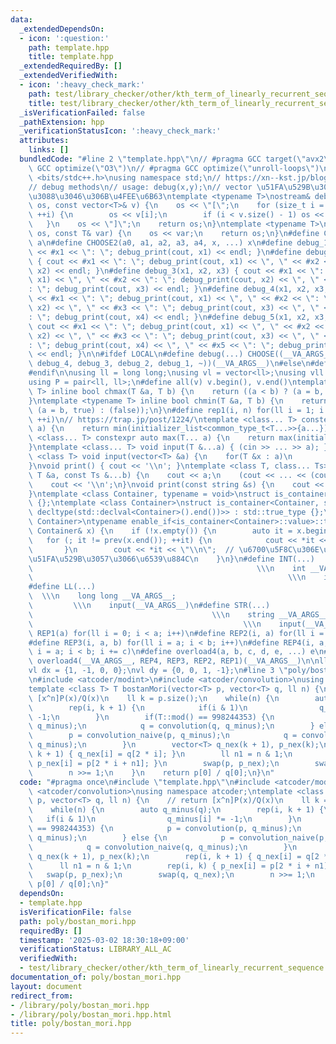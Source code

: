 ```yaml
---
data:
  _extendedDependsOn:
  - icon: ':question:'
    path: template.hpp
    title: template.hpp
  _extendedRequiredBy: []
  _extendedVerifiedWith:
  - icon: ':heavy_check_mark:'
    path: test/library_checker/other/kth_term_of_linearly_recurrent_sequence.test.cpp
    title: test/library_checker/other/kth_term_of_linearly_recurrent_sequence.test.cpp
  _isVerificationFailed: false
  _pathExtension: hpp
  _verificationStatusIcon: ':heavy_check_mark:'
  attributes:
    links: []
  bundledCode: "#line 2 \"template.hpp\"\n// #pragma GCC target(\"avx2\")\n// #pragma\
    \ GCC optimize(\"O3\")\n// #pragma GCC optimize(\"unroll-loops\")\n\n#include\
    \ <bits/stdc++.h>\nusing namespace std;\n// https://xn--kst.jp/blog/2019/08/29/cpp-comp/\n\
    // debug methods\n// usage: debug(x,y);\n// vector \u51FA\u529B\u3067\u304D\u308B\
    \u3088\u3046\u306B\u4FEE\u6B63\ntemplate <typename T>\nostream& debug_print(ostream&\
    \ os, const vector<T>& v) {\n    os << \"[\";\n    for (size_t i = 0; i < v.size();\
    \ ++i) {\n        os << v[i];\n        if (i < v.size() - 1) os << \", \";\n \
    \   }\n    os << \"]\";\n    return os;\n}\ntemplate <typename T>\nostream& debug_print(ostream&\
    \ os, const T& var) {\n    os << var;\n    return os;\n}\n#define CHOOSE(a) CHOOSE2\
    \ a\n#define CHOOSE2(a0, a1, a2, a3, a4, x, ...) x\n#define debug_1(x1) { cout\
    \ << #x1 << \": \"; debug_print(cout, x1) << endl; }\n#define debug_2(x1, x2)\
    \ { cout << #x1 << \": \"; debug_print(cout, x1) << \", \" << #x2 << \": \"; debug_print(cout,\
    \ x2) << endl; }\n#define debug_3(x1, x2, x3) { cout << #x1 << \": \"; debug_print(cout,\
    \ x1) << \", \" << #x2 << \": \"; debug_print(cout, x2) << \", \" << #x3 << \"\
    : \"; debug_print(cout, x3) << endl; }\n#define debug_4(x1, x2, x3, x4) { cout\
    \ << #x1 << \": \"; debug_print(cout, x1) << \", \" << #x2 << \": \"; debug_print(cout,\
    \ x2) << \", \" << #x3 << \": \"; debug_print(cout, x3) << \", \" << #x4 << \"\
    : \"; debug_print(cout, x4) << endl; }\n#define debug_5(x1, x2, x3, x4, x5) {\
    \ cout << #x1 << \": \"; debug_print(cout, x1) << \", \" << #x2 << \": \"; debug_print(cout,\
    \ x2) << \", \" << #x3 << \": \"; debug_print(cout, x3) << \", \" << #x4 << \"\
    : \"; debug_print(cout, x4) << \", \" << #x5 << \": \"; debug_print(cout, x5)\
    \ << endl; }\n\n#ifdef LOCAL\n#define debug(...) CHOOSE((__VA_ARGS__, debug_5,\
    \ debug_4, debug_3, debug_2, debug_1, ~))(__VA_ARGS__)\n#else\n#define debug(...)\n\
    #endif\n\nusing ll = long long;\nusing vl = vector<ll>;\nusing vll = vector<vl>;\n\
    using P = pair<ll, ll>;\n#define all(v) v.begin(), v.end()\ntemplate <typename\
    \ T> inline bool chmax(T &a, T b) {\n    return ((a < b) ? (a = b, true) : (false));\n\
    }\ntemplate <typename T> inline bool chmin(T &a, T b) {\n    return ((a > b) ?\
    \ (a = b, true) : (false));\n}\n#define rep1(i, n) for(ll i = 1; i <= ((ll)n);\
    \ ++i)\n// https://trap.jp/post/1224/\ntemplate <class... T> constexpr auto min(T...\
    \ a) {\n    return min(initializer_list<common_type_t<T...>>{a...});\n}\ntemplate\
    \ <class... T> constexpr auto max(T... a) {\n    return max(initializer_list<common_type_t<T...>>{a...});\n\
    }\ntemplate <class... T> void input(T &...a) { (cin >> ... >> a); }\ntemplate\
    \ <class T> void input(vector<T> &a) {\n    for(T &x : a)\n        cin >> x;\n\
    }\nvoid print() { cout << '\\n'; }\ntemplate <class T, class... Ts> void print(const\
    \ T &a, const Ts &...b) {\n    cout << a;\n    (cout << ... << (cout << ' ', b));\n\
    \    cout << '\\n';\n}\nvoid print(const string &s) {\n    cout << s << '\\n';\n\
    }\ntemplate <class Container, typename = void>\nstruct is_container : std::false_type\
    \ {};\ntemplate <class Container>\nstruct is_container<Container, std::void_t<decltype(std::declval<Container>().begin()),\
    \ decltype(std::declval<Container>().end())>> : std::true_type {};\ntemplate <class\
    \ Container>\ntypename enable_if<is_container<Container>::value>::type print(const\
    \ Container& x) {\n    if (!x.empty()) {\n        auto it = x.begin();\n     \
    \   for (; it != prev(x.end()); ++it) {\n            cout << *it << \" \";\n \
    \       }\n        cout << *it << \"\\n\";  // \u6700\u5F8C\u306E\u8981\u7D20\u3092\
    \u51FA\u529B\u3057\u3066\u6539\u884C\n    }\n}\n#define INT(...)             \
    \                                                  \\\n    int __VA_ARGS__;  \
    \                                                         \\\n    input(__VA_ARGS__)\n\
    #define LL(...)                                                              \
    \  \\\n    long long __VA_ARGS__;                                            \
    \         \\\n    input(__VA_ARGS__)\n#define STR(...)                       \
    \                                        \\\n    string __VA_ARGS__;         \
    \                                               \\\n    input(__VA_ARGS__)\n#define\
    \ REP1(a) for(ll i = 0; i < a; i++)\n#define REP2(i, a) for(ll i = 0; i < a; i++)\n\
    #define REP3(i, a, b) for(ll i = a; i < b; i++)\n#define REP4(i, a, b, c) for(ll\
    \ i = a; i < b; i += c)\n#define overload4(a, b, c, d, e, ...) e\n#define rep(...)\
    \ overload4(__VA_ARGS__, REP4, REP3, REP2, REP1)(__VA_ARGS__)\n\nll inf = 3e18;\n\
    vl dx = {1, -1, 0, 0};\nvl dy = {0, 0, 1, -1};\n#line 3 \"poly/bostan_mori.hpp\"\
    \n#include <atcoder/modint>\n#include <atcoder/convolution>\nusing namespace atcoder;\n\
    template <class T> T bostanMori(vector<T> p, vector<T> q, ll n) {\n    // return\
    \ [x^n]P(x)/Q(x)\n    ll k = p.size();\n    while(n) {\n        auto q_minus(q);\n\
    \        rep(i, k + 1) {\n            if(i & 1)\n                q_minus[i] *=\
    \ -1;\n        }\n        if(T::mod() == 998244353) {\n            p = convolution(p,\
    \ q_minus);\n            q = convolution(q, q_minus);\n        } else {\n    \
    \        p = convolution_naive(p, q_minus);\n            q = convolution_naive(q,\
    \ q_minus);\n        }\n        vector<T> q_nex(k + 1), p_nex(k);\n        rep(i,\
    \ k + 1) { q_nex[i] = q[2 * i]; }\n        ll n1 = n & 1;\n        rep(i, k) {\
    \ p_nex[i] = p[2 * i + n1]; }\n        swap(p, p_nex);\n        swap(q, q_nex);\n\
    \        n >>= 1;\n    }\n    return p[0] / q[0];\n}\n"
  code: "#pragma once\n#include \"template.hpp\"\n#include <atcoder/modint>\n#include\
    \ <atcoder/convolution>\nusing namespace atcoder;\ntemplate <class T> T bostanMori(vector<T>\
    \ p, vector<T> q, ll n) {\n    // return [x^n]P(x)/Q(x)\n    ll k = p.size();\n\
    \    while(n) {\n        auto q_minus(q);\n        rep(i, k + 1) {\n         \
    \   if(i & 1)\n                q_minus[i] *= -1;\n        }\n        if(T::mod()\
    \ == 998244353) {\n            p = convolution(p, q_minus);\n            q = convolution(q,\
    \ q_minus);\n        } else {\n            p = convolution_naive(p, q_minus);\n\
    \            q = convolution_naive(q, q_minus);\n        }\n        vector<T>\
    \ q_nex(k + 1), p_nex(k);\n        rep(i, k + 1) { q_nex[i] = q[2 * i]; }\n  \
    \      ll n1 = n & 1;\n        rep(i, k) { p_nex[i] = p[2 * i + n1]; }\n     \
    \   swap(p, p_nex);\n        swap(q, q_nex);\n        n >>= 1;\n    }\n    return\
    \ p[0] / q[0];\n}"
  dependsOn:
  - template.hpp
  isVerificationFile: false
  path: poly/bostan_mori.hpp
  requiredBy: []
  timestamp: '2025-03-02 18:30:18+09:00'
  verificationStatus: LIBRARY_ALL_AC
  verifiedWith:
  - test/library_checker/other/kth_term_of_linearly_recurrent_sequence.test.cpp
documentation_of: poly/bostan_mori.hpp
layout: document
redirect_from:
- /library/poly/bostan_mori.hpp
- /library/poly/bostan_mori.hpp.html
title: poly/bostan_mori.hpp
---
```

